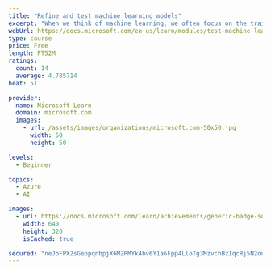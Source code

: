 ```yaml
---
title: "Refine and test machine learning models"
excerpt: "When we think of machine learning, we often focus on the training process. A small amount of preparation before this process can not only speed up and improve learning but also give us some confidence about how well our models will work when faced with data we have never seen before."
webUrl: https://docs.microsoft.com/en-us/learn/modules/test-machine-learning-models/
type: course
price: Free
length: PT52M
ratings:
  count: 14
  average: 4.785714
heat: 51

provider:
  name: Microsoft Learn
  domain: microsoft.com
  images:
    - url: /assets/images/organizations/microsoft.com-50x50.jpg
      width: 50
      height: 50

levels:
  - Beginner

topics:
  - Azure
  - AI

images:
  - url: https://docs.microsoft.com/learn/achievements/generic-badge-social.png
    width: 640
    height: 320
    isCached: true

secured: "neJoFPX2sGeppqnbpjX6MZPMYk4bv6Y1a6Fpp4LloTg3MzvchBzIqcRj5N2ouAWbpQVx2PQMiZhZ1uGCIhAi6gY8hxWG884oFi4DXvndE6mfpkaZBwzRLofjMcdFl79c7saJPZps9AF4F8OpVcuZlpXnci1gHRI2Av3Z2xdEGlP96iC8tdQTwLCZwDZOeOArqM4vzBZXbRchKckO/wbHqv+JAYbTg7l3ayNkq3lABAavxXaV6LpqktO366ezQaIExTKUIz2l4K7oO9ui3lYgQq7BwiW4ssUMiWnkJoeuXhiBgREMDlr7lDsNhyEkW3DhhsUtF/Aq0kNwV557k8jc2V4N3BaQRrRoEGhKRevWvyPZqLVhyYfvkPXYpfqH2wAZCRPcDng/4r664pouUJTx9fZyoX08fVypMivDfMIfDLo=;dMQDAlblVbXwaUgqSPyaqQ=="
---
```


